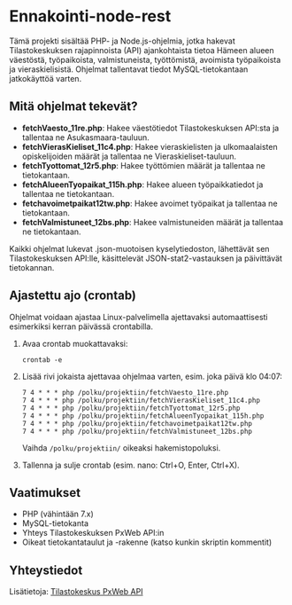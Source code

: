 # Ennakointi-node-rest

Tämä projekti sisältää PHP- ja Node.js-ohjelmia, jotka hakevat Tilastokeskuksen rajapinnoista (API) ajankohtaista tietoa Hämeen alueen väestöstä, työpaikoista, valmistuneista, työttömistä, avoimista työpaikoista ja vieraskielisistä. Ohjelmat tallentavat tiedot MySQL-tietokantaan jatkokäyttöä varten.

## Mitä ohjelmat tekevät?
- **fetchVaesto_11re.php**: Hakee väestötiedot Tilastokeskuksen API:sta ja tallentaa ne Asukasmaara-tauluun.
- **fetchVierasKieliset_11c4.php**: Hakee vieraskielisten ja ulkomaalaisten opiskelijoiden määrät ja tallentaa ne Vieraskieliset-tauluun.
- **fetchTyottomat_12r5.php**: Hakee työttömien määrät ja tallentaa ne tietokantaan.
- **fetchAlueenTyopaikat_115h.php**: Hakee alueen työpaikkatiedot ja tallentaa ne tietokantaan.
- **fetchavoimetpaikat12tw.php**: Hakee avoimet työpaikat ja tallentaa ne tietokantaan.
- **fetchValmistuneet_12bs.php**: Hakee valmistuneiden määrät ja tallentaa ne tietokantaan.

Kaikki ohjelmat lukevat .json-muotoisen kyselytiedoston, lähettävät sen Tilastokeskuksen API:lle, käsittelevät JSON-stat2-vastauksen ja päivittävät tietokannan.

## Ajastettu ajo (crontab)
Ohjelmat voidaan ajastaa Linux-palvelimella ajettavaksi automaattisesti esimerkiksi kerran päivässä crontabilla.

1. Avaa crontab muokattavaksi:
   ```
   crontab -e
   ```
2. Lisää rivi jokaista ajettavaa ohjelmaa varten, esim. joka päivä klo 04:07:
   ```
   7 4 * * * php /polku/projektiin/fetchVaesto_11re.php
   7 4 * * * php /polku/projektiin/fetchVierasKieliset_11c4.php
   7 4 * * * php /polku/projektiin/fetchTyottomat_12r5.php
   7 4 * * * php /polku/projektiin/fetchAlueenTyopaikat_115h.php
   7 4 * * * php /polku/projektiin/fetchavoimetpaikat12tw.php
   7 4 * * * php /polku/projektiin/fetchValmistuneet_12bs.php
   ```
   Vaihda `/polku/projektiin/` oikeaksi hakemistopoluksi.

3. Tallenna ja sulje crontab (esim. nano: Ctrl+O, Enter, Ctrl+X).

## Vaatimukset
- PHP (vähintään 7.x)
- MySQL-tietokanta
- Yhteys Tilastokeskuksen PxWeb API:in
- Oikeat tietokantataulut ja -rakenne (katso kunkin skriptin kommentit)

## Yhteystiedot
Lisätietoja: [Tilastokeskus PxWeb API](https://stat.fi/tilastot/pxweb)
